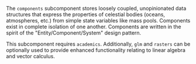 The `components` subcomponent stores loosely coupled, unopinionated data structures that express the properties of celestial bodies (oceans, atmospheres, etc.) from simple state variables like mass pools. Components exist in complete isolation of one another. Components are written in the spirit of the "Entity/Component/System" design pattern.

This subcomponent requires `academics`. Additionally, `glm` and `rasters` can be optionally used to provide enhanced functionality relating to linear algebra and vector calculus. 